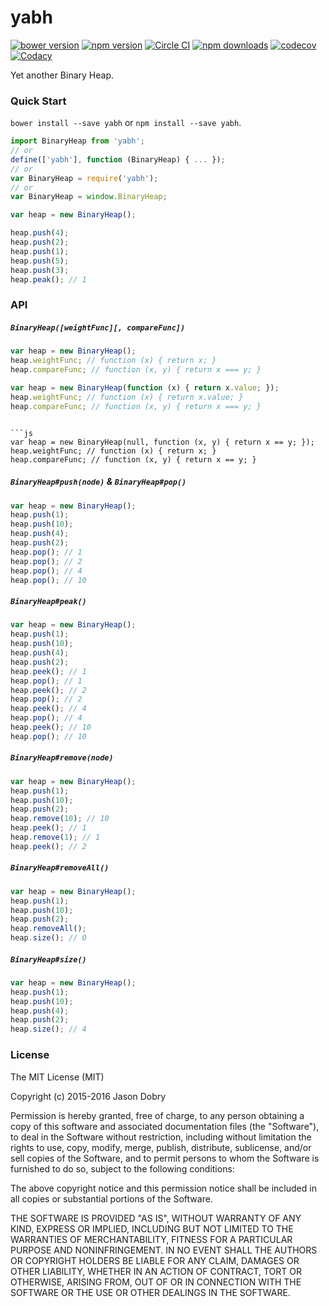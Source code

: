 # yabh

[![bower version](https://img.shields.io/bower/v/yabh.svg?style=flat-square)](https://www.npmjs.org/package/yabh) [![npm version](https://img.shields.io/npm/v/yabh.svg?style=flat-square)](https://www.npmjs.org/package/yabh) [![Circle CI](https://img.shields.io/circleci/project/jmdobry/yabh/master.svg?style=flat-square)](https://circleci.com/gh/jmdobry/yabh/tree/master) [![npm downloads](https://img.shields.io/npm/dm/yabh.svg?style=flat-square)](https://www.npmjs.org/package/yabh) [![codecov](https://img.shields.io/codecov/c/github/jmdobry/yabh.svg)](https://codecov.io/gh/jmdobry/yabh) [![Codacy](https://img.shields.io/codacy/2fb5b2126ab9480883548804d729ebf2.svg?style=flat-square)](https://www.codacy.com/public/jasondobry/yabh/dashboard)

Yet another Binary Heap.

### Quick Start
`bower install --save yabh` or `npm install --save yabh`.

```js
import BinaryHeap from 'yabh';
// or
define(['yabh'], function (BinaryHeap) { ... });
// or
var BinaryHeap = require('yabh');
// or
var BinaryHeap = window.BinaryHeap;

var heap = new BinaryHeap();

heap.push(4);
heap.push(2);
heap.push(1);
heap.push(5);
heap.push(3);
heap.peak(); // 1
```

### API

##### `BinaryHeap([weightFunc][, compareFunc])`

```js
var heap = new BinaryHeap();
heap.weightFunc; // function (x) { return x; }
heap.compareFunc; // function (x, y) { return x === y; }
```

```js
var heap = new BinaryHeap(function (x) { return x.value; });
heap.weightFunc; // function (x) { return x.value; }
heap.compareFunc; // function (x, y) { return x === y; }
```
```

```js
var heap = new BinaryHeap(null, function (x, y) { return x == y; });
heap.weightFunc; // function (x) { return x; }
heap.compareFunc; // function (x, y) { return x == y; }
```

##### `BinaryHeap#push(node)` & `BinaryHeap#pop()`

```js
var heap = new BinaryHeap();
heap.push(1);
heap.push(10);
heap.push(4);
heap.push(2);
heap.pop(); // 1
heap.pop(); // 2
heap.pop(); // 4
heap.pop(); // 10
```

##### `BinaryHeap#peak()`

```js
var heap = new BinaryHeap();
heap.push(1);
heap.push(10);
heap.push(4);
heap.push(2);
heap.peek(); // 1
heap.pop(); // 1
heap.peek(); // 2
heap.pop(); // 2
heap.peek(); // 4
heap.pop(); // 4
heap.peek(); // 10
heap.pop(); // 10
```

##### `BinaryHeap#remove(node)`

```js
var heap = new BinaryHeap();
heap.push(1);
heap.push(10);
heap.push(2);
heap.remove(10); // 10
heap.peek(); // 1
heap.remove(1); // 1
heap.peek(); // 2
```

##### `BinaryHeap#removeAll()`

```js
var heap = new BinaryHeap();
heap.push(1);
heap.push(10);
heap.push(2);
heap.removeAll();
heap.size(); // 0
```

##### `BinaryHeap#size()`

```js
var heap = new BinaryHeap();
heap.push(1);
heap.push(10);
heap.push(4);
heap.push(2);
heap.size(); // 4
```

### License

The MIT License (MIT)

Copyright (c) 2015-2016 Jason Dobry

Permission is hereby granted, free of charge, to any person obtaining a copy
of this software and associated documentation files (the "Software"), to deal
in the Software without restriction, including without limitation the rights
to use, copy, modify, merge, publish, distribute, sublicense, and/or sell
copies of the Software, and to permit persons to whom the Software is
furnished to do so, subject to the following conditions:

The above copyright notice and this permission notice shall be included in all
copies or substantial portions of the Software.

THE SOFTWARE IS PROVIDED "AS IS", WITHOUT WARRANTY OF ANY KIND, EXPRESS OR
IMPLIED, INCLUDING BUT NOT LIMITED TO THE WARRANTIES OF MERCHANTABILITY,
FITNESS FOR A PARTICULAR PURPOSE AND NONINFRINGEMENT. IN NO EVENT SHALL THE
AUTHORS OR COPYRIGHT HOLDERS BE LIABLE FOR ANY CLAIM, DAMAGES OR OTHER
LIABILITY, WHETHER IN AN ACTION OF CONTRACT, TORT OR OTHERWISE, ARISING FROM,
OUT OF OR IN CONNECTION WITH THE SOFTWARE OR THE USE OR OTHER DEALINGS IN THE
SOFTWARE.

